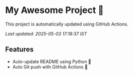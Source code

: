 # My Awesome Project 🚀

This project is automatically updated using GitHub Actions.

_Last updated: 2025-05-03 17:18:37 IST_

## Features
- Auto-update README using Python 🐍
- Auto Git push with GitHub Actions 🤖
